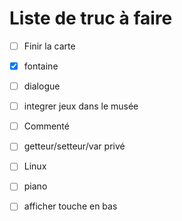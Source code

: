# Liste de truc à faire
- [ ] Finir la carte
- [X] fontaine
- [ ] dialogue
- [ ] integrer jeux dans le musée
- [ ] Commenté
- [ ] getteur/setteur/var privé
- [ ] Linux
- [ ] piano
- [ ] afficher touche en bas 
   
